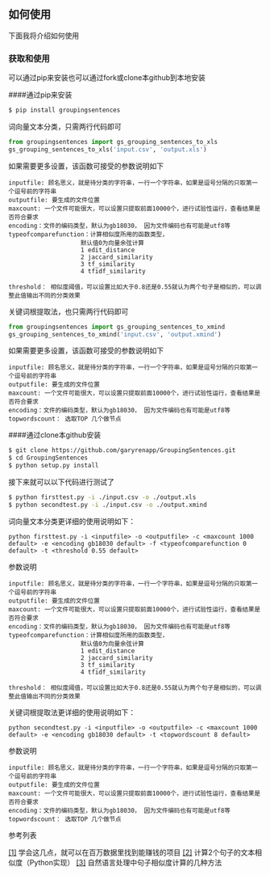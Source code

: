 ## 如何使用

下面我将介绍如何使用

### 获取和使用

可以通过pip来安装也可以通过fork或clone本github到本地安装

####通过pip来安装

```sh
$ pip install groupingsentences
```

词向量文本分类，只需两行代码即可

```Python
from groupingsentences import gs_grouping_sentences_to_xls
gs_grouping_sentences_to_xls('input.csv', 'output.xls')
```

如果需要更多设置，该函数可接受的参数说明如下

```
inputfile: 顾名思义，就是待分类的字符串，一行一个字符串，如果是逗号分隔的只取第一个逗号前的字符串
outputfile: 要生成的文件位置
maxcount: 一个文件可能很大，可以设置只提取前面10000个，进行试验性运行，查看结果是否符合要求
encoding：文件的编码类型，默认为gb18030， 因为文件编码也有可能是utf8等
typeofcomparefunction：计算相似度所用的函数类型，
					默认值0为向量余弦计算
					1 edit_distance
					2 jaccard_similarity
					3 tf_similarity
					4 tfidf_similarity
					
threshold： 相似度阈值，可以设置比如大于0.8还是0.55就认为两个句子是相似的，可以调整此值输出不同的分类效果
```


关键词根提取法，也只需两行代码即可

```Python
from groupingsentences import gs_grouping_sentences_to_xmind
gs_grouping_sentences_to_xmind('input.csv', 'output.xmind')
```

如果需要更多设置，该函数可接受的参数说明如下

```
inputfile: 顾名思义，就是待分类的字符串，一行一个字符串，如果是逗号分隔的只取第一个逗号前的字符串
outputfile: 要生成的文件位置
maxcount: 一个文件可能很大，可以设置只提取前面10000个，进行试验性运行，查看结果是否符合要求
encoding：文件的编码类型，默认为gb18030， 因为文件编码也有可能是utf8等
topwordscount： 选取TOP 几个做节点
```


####通过clone本github安装

```sh
$ git clone https://github.com/garyrenapp/GroupingSentences.git
$ cd GroupingSentences
$ python setup.py install
```

接下来就可以以下代码进行测试了
```sh
$ python firsttest.py -i ./input.csv -o ./output.xls
$ python secondtest.py -i ./input.csv -o ./output.xmind
```

词向量文本分类更详细的使用说明如下：

```
python firsttest.py -i <inputfile> -o <outputfile> -c <maxcount 1000 default> -e <encoding gb18030 default> -f <typeofcomparefunction 0 default> -t <threshold 0.55 default>
```

参数说明

```
inputfile: 顾名思义，就是待分类的字符串，一行一个字符串，如果是逗号分隔的只取第一个逗号前的字符串
outputfile: 要生成的文件位置
maxcount: 一个文件可能很大，可以设置只提取前面10000个，进行试验性运行，查看结果是否符合要求
encoding：文件的编码类型，默认为gb18030， 因为文件编码也有可能是utf8等
typeofcomparefunction：计算相似度所用的函数类型，
					默认值0为向量余弦计算
					1 edit_distance
					2 jaccard_similarity
					3 tf_similarity
					4 tfidf_similarity
					
threshold： 相似度阈值，可以设置比如大于0.8还是0.55就认为两个句子是相似的，可以调整此值输出不同的分类效果
```

关键词根提取法更详细的使用说明如下：

```
python secondtest.py -i <inputfile> -o <outputfile> -c <maxcount 1000 default> -e <encoding gb18030 default> -t <topwordscount 8 default>
```

参数说明

```
inputfile: 顾名思义，就是待分类的字符串，一行一个字符串，如果是逗号分隔的只取第一个逗号前的字符串
outputfile: 要生成的文件位置
maxcount: 一个文件可能很大，可以设置只提取前面10000个，进行试验性运行，查看结果是否符合要求
encoding：文件的编码类型，默认为gb18030， 因为文件编码也有可能是utf8等
topwordscount： 选取TOP 几个做节点
```

参考列表

[[1]](https://zhuanlan.zhihu.com/p/179046666)   学会这几点，就可以在百万数据里找到能赚钱的项目
[[2]](https://blog.csdn.net/sinat_26811377/article/details/107492381)   计算2个句子的文本相似度（Python实现）
[[3]](https://cuiqingcai.com/6101.html)   自然语言处理中句子相似度计算的几种方法
